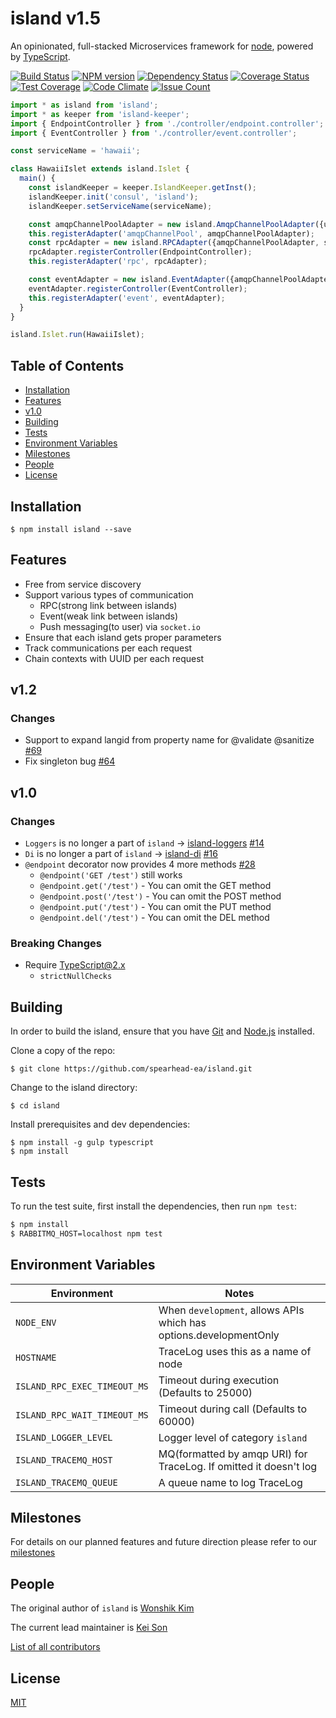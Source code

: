 # island v1.5

An opinionated, full-stacked Microservices framework for [node](http://nodejs.org), powered by [TypeScript](https://github.com/microsoft/typescript).

[![Build Status][travis-image]][travis-url]
[![NPM version][npm-image]][npm-url]
[![Dependency Status][david-image]][david-url]
[![Coverage Status][coveralls-image]][coveralls-url]
[![Test Coverage][codeclimate-coverage]][codeclimate-url]
[![Code Climate][codeclimate-gpa]][codeclimate-url]
[![Issue Count][codeclimate-issue]][codeclimate-url]


```typescript
import * as island from 'island';
import * as keeper from 'island-keeper';
import { EndpointController } from './controller/endpoint.controller';
import { EventController } from './controller/event.controller';

const serviceName = 'hawaii';

class HawaiiIslet extends island.Islet {
  main() {
    const islandKeeper = keeper.IslandKeeper.getInst();
    islandKeeper.init('consul', 'island');
    islandKeeper.setServiceName(serviceName);

    const amqpChannelPoolAdapter = new island.AmqpChannelPoolAdapter({url: 'amqp://rabbitmq:5672'});
    this.registerAdapter('amqpChannelPool', amqpChannelPoolAdapter);
    const rpcAdapter = new island.RPCAdapter({amqpChannelPoolAdapter, serviceName});
    rpcAdapter.registerController(EndpointController);
    this.registerAdapter('rpc', rpcAdapter);

    const eventAdapter = new island.EventAdapter({amqpChannelPoolAdapter, serviceName});
    eventAdapter.registerController(EventController);
    this.registerAdapter('event', eventAdapter);
  }
}

island.Islet.run(HawaiiIslet);
```


## Table of Contents

  - [Installation](#installation)
  - [Features](#features)
  - [v1.0](#v1.0)
  - [Building](#building)
  - [Tests](#tests)
  - [Environment Variables](#environment+variables)
  - [Milestones](#milestones)
  - [People](#people)
  - [License](#license)


## Installation

```
$ npm install island --save
```


## Features

  - Free from service discovery
  - Support various types of communication
    - RPC(strong link between islands)
    - Event(weak link between islands)
    - Push messaging(to user) via `socket.io`
  - Ensure that each island gets proper parameters
  - Track communications per each request
  - Chain contexts with UUID per each request

## v1.2

### Changes

  - Support to expand langid from property name for @validate @sanitize [#69](https://github.com/spearhead-ea/island/issues/68)
  - Fix singleton bug [#64](https://github.com/spearhead-ea/island/pull/67)

## v1.0

### Changes

  - `Loggers` is no longer a part of `island` -> [island-loggers](https://github.com/spearhead-ea/island-loggers) [#14](https://github.com/spearhead-ea/island/issues/14)
  - `Di` is no longer a part of `island` -> [island-di](https://github.com/spearhead-ea/island-di) [#16](https://github.com/spearhead-ea/island/issues/16)
  - `@endpoint` decorator now provides 4 more methods [#28](https://github.com/spearhead-ea/island/issues/28)
    - `@endpoint('GET /test')` still works
    - `@endpoint.get('/test')` - You can omit the GET method
    - `@endpoint.post('/test')` - You can omit the POST method
    - `@endpoint.put('/test')` - You can omit the PUT method
    - `@endpoint.del('/test')` - You can omit the DEL method


### Breaking Changes

  - Require TypeScript@2.x
    - `strictNullChecks`


## Building

In order to build the island, ensure that you have [Git](http://git-scm.com/downloads) and [Node.js](http://nodejs.org/) installed.

Clone a copy of the repo:

```
$ git clone https://github.com/spearhead-ea/island.git
```

Change to the island directory:

```
$ cd island
```

Install prerequisites and dev dependencies:

```
$ npm install -g gulp typescript
$ npm install
```


## Tests

  To run the test suite, first install the dependencies, then run `npm test`:

```bash
$ npm install
$ RABBITMQ_HOST=localhost npm test
```


## Environment Variables

| Environment                  | Notes                                                             |
| ---------------------------- | ----------------------------------------------------------------- |
| `NODE_ENV`                   | When `development`, allows APIs which has options.developmentOnly |
| `HOSTNAME`                   | TraceLog uses this as a name of node                              |
| `ISLAND_RPC_EXEC_TIMEOUT_MS` | Timeout during execution (Defaults to 25000)                      |
| `ISLAND_RPC_WAIT_TIMEOUT_MS` | Timeout during call (Defaults to 60000)                           |
| `ISLAND_LOGGER_LEVEL`        | Logger level of category `island`                                 |
| `ISLAND_TRACEMQ_HOST`        | MQ(formatted by amqp URI) for TraceLog. If omitted it doesn't log |
| `ISLAND_TRACEMQ_QUEUE`       | A queue name to log TraceLog                                      |



## Milestones

For details on our planned features and future direction please refer to our [milestones](https://github.com/spearhead-ea/island/milestones)



## People

The original author of `island` is [Wonshik Kim](https://github.com/wokim)

The current lead maintainer is [Kei Son](https://github.com/heycalmdown)

[List of all contributors](https://github.com/spearhead-ea/island/graphs/contributors)



## License

  [MIT](LICENSE)


[travis-image]: https://api.travis-ci.org/spearhead-ea/island.svg?branch=release-1.0
[travis-url]: https://travis-ci.org/spearhead-ea/island
[npm-image]: https://badge.fury.io/js/island.svg
[npm-url]: http://badge.fury.io/js/island
[david-image]: https://david-dm.org/spearhead-ea/island/status.svg
[david-url]: https://david-dm.org/spearhead-ea/island
[coveralls-image]: https://coveralls.io/repos/github/spearhead-ea/island/badge.svg?branch=master
[coveralls-url]: https://coveralls.io/github/spearhead-ea/island?branch=master
[codeclimate-coverage]: https://codeclimate.com/github/spearhead-ea/island/badges/coverage.svg
[codeclimate-gpa]: https://codeclimate.com/github/spearhead-ea/island/badges/gpa.svg
[codeclimate-issue]: https://codeclimate.com/github/spearhead-ea/island/badges/issue_count.svg
[codeclimate-url]: https://codeclimate.com/github/spearhead-ea/island/coverage
